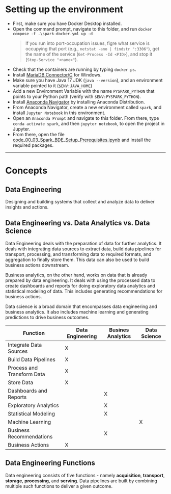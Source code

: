 # Setting up the environment

- First, make sure you have Docker Desktop installed.
- Open the command prompt, navigate to this folder, and run `docker compose -f .\spark-docker.yml up -d`
  > If you run into port-occupation issues, figre what service is occupying that port (e.g., `netstat -ano | findstr ":3306"`), get the name of the service (`Get-Process -Id <PID>`), and stop it (`Stop-Service "<name>"`).
- Check that the containers are running by typing `docker ps`.
- Install [MariaDB Connector/C](https://mariadb.com/downloads/connectors/connectors-data-access/c-connector/) for Windows.
- Make sure you have Java 17 JDK (`java --version`), and an environment variable pointed to it (`$ENV:JAVA_HOME`)
- Add a new Environment Variable with the name `PYSPARK_PYTHON` that points to your Python path (verify with `$ENV:PYSPARK_PYTHON`).
- Install [Anaconda Navigator](https://www.anaconda.com/download/success) by installing Anaconda Distribution.
- From Anaconda Navigator, create a new environment called `spark`, and install `Jupyter Notebook` in this environment.
- Open an `Anaconda Prompt` and navigate to this folder. From there, type `conda activate spark`, and then `jupyter notebook`, to open the project in Jupyter.
- From there, open the file [code_00_03_Spark_BDE_Setup_Prerequisites.ipynb](code_00_03_Spark_BDE_Setup_Prerequisites.ipynb) and install the required packages.

---
# Concepts
## Data Engineering
Designing and building systems that collect and analyze data to deliver insights and actions.

## Data Engineering vs. Data Analytics vs. Data Science
Data Engineering deals with the preparation of data for further analytics. It deals with integrating data sources
to extract data, build data pipelines for transport, processing, and transforming data to required formats, and
aggregation to finally store them. This data can also be used to build business actions downstream.

Business analytics, on the other hand, works on data that is already prepared by data engineering. It deals with
using the processed data to create dashboards and reports for doing exploratory data analytics and statistical modeling
of data. This includes generating recommendations for business actions.

Data science is a broad domain that encompasses data engineering and business analytics. It also includes machine
learning and generating predictions to drive business outcomes.

**Function** | **Data Engineering** | **Busines Analytics** | **Data Science**
--- |----------------------|-----------------------|-------------------
Integrate Data Sources | X                    |                       |   
Build Data Pipelines | X                    |                       |   
Process and Transform Data | X                    |                       |   
Store Data | X                    |                       |   
Dashboards and Reports |                      | X                     |   
Exploratory Analytics |                      | X                     |   
Statistical Modeling |                      | X                     |   
Machine Learning |                      |                       |   X
Business Recommendations |                      | X                     |   
Business Actions | X                    |                       |   

## Data Engineering Functions
Data engineering consists of five functions - namely **acquisition**, **transport**, **storage**, **processing**,
and **serving**.
Data pipelines are built by combining multiple such functions to deliver a given outcome.